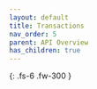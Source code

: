 ```yaml
---
layout: default
title: Transactions
nav_order: 5
parent: API Overview
has_children: true
---
```


{: .fs-6 .fw-300 }